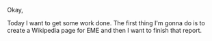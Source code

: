 Okay,

Today I want to get some work done. The first thing I'm gonna do is to create a
Wikipedia page for EME and then I want to finish that report.


